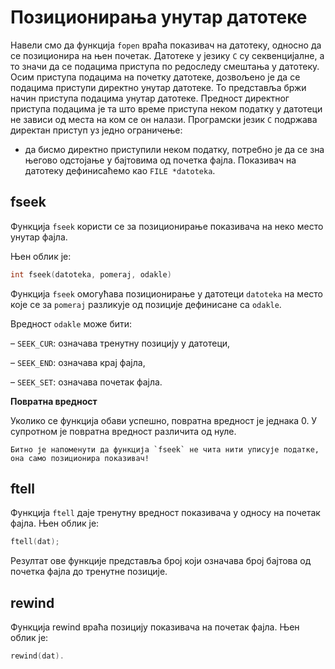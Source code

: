 # Позиционирања унутар датотеке

Навели смо да функција `fopen` враћа показивач на датотеку, односно да се позиционира на њен почетак. Датотеке у језику `С` су секвенцијалне, а то значи да се подацима приступа по редоследу смештања у датотеку. Осим приступа подацима на почетку датотеке, дозвољено је да се подацима приступи директно унутар датотеке. То представља бржи начин приступа подацима унутар датотеке. Предност директног приступа подацима је та што време приступа неком податку у датотеци не зависи од места на ком се он налази. Програмски језик `C` подржава директан приступ уз једно ограничење: 

-	да бисмо директно приступили неком податку, потребно је да се зна његово одстојање у бајтовима од почетка фајла. 
	Показивач на датотеку дефинисаћемо као `FILE *datoteka`.

## fseek

Функција `fseek` користи се за позиционирање показивача на неко место унутар фајла. 

Њен облик је: 

```c
int fseek(datoteka, pomeraj, odakle)
```

Функција `fseek` омогућава позиционирање у датотеци `datoteka` на место које се за `pomeraj` разликује од позиције дефинисане са `odakle`. 

Вредност `odakle` може бити: 

– `SEEK_CUR`: означава тренутну позицију у датотеци, 

– `SEEK_ЕND`: означава крај фајла, 

– `SEEK_SET`: означава почетак фајла.

**Повратна вредност**

Уколико се функција обави успешно, повратна вредност је једнака 0. У супротном је повратна вредност различита од нуле. 

```{infonote}
Битно је напоменути да функција `fseek` не чита нити уписује податке, она само позиционира показивач!
```


## ftell

Функција `ftell` даје тренутну вредност показивача у односу на почетак фајла. Њен облик је: 

```c
ftell(dat); 
```

 Резултат ове функције представља број који означава број бајтова од почетка фајла до тренутне позиције.


## rewind

Функција rewind враћа позицију показивача на почетак фајла.
Њен облик је:

```c
rewind(dat).
```